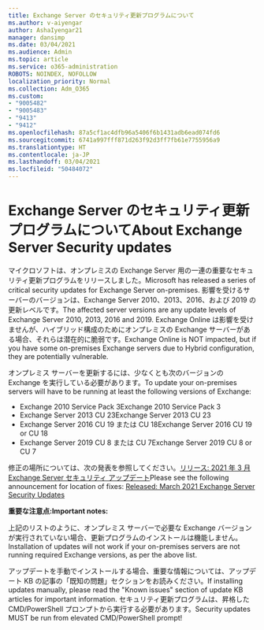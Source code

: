 ```yaml
---
title: Exchange Server のセキュリティ更新プログラムについて
ms.author: v-aiyengar
author: AshaIyengar21
manager: dansimp
ms.date: 03/04/2021
ms.audience: Admin
ms.topic: article
ms.service: o365-administration
ROBOTS: NOINDEX, NOFOLLOW
localization_priority: Normal
ms.collection: Adm_O365
ms.custom:
- "9005482"
- "9005483"
- "9413"
- "9412"
ms.openlocfilehash: 87a5cf1ac4dfb96a5406f6b1431adb6ead074fd6
ms.sourcegitcommit: 6741a997fff871d263f92d3ff7fb61e7755956a9
ms.translationtype: HT
ms.contentlocale: ja-JP
ms.lasthandoff: 03/04/2021
ms.locfileid: "50484072"
---
```

# <a name="about-exchange-server-security-updates"></a><span data-ttu-id="2e68f-102">Exchange Server のセキュリティ更新プログラムについて</span><span class="sxs-lookup"><span data-stu-id="2e68f-102">About Exchange Server Security updates</span></span>

<span data-ttu-id="2e68f-103">マイクロソフトは、オンプレミスの Exchange Server 用の一連の重要なセキュリティ更新プログラムをリリースしました。</span><span class="sxs-lookup"><span data-stu-id="2e68f-103">Microsoft has released a series of critical security updates for Exchange Server on-premises.</span></span> <span data-ttu-id="2e68f-104">影響を受けるサーバーのバージョンは、Exchange Server 2010、2013、2016、および 2019 の更新レベルです。</span><span class="sxs-lookup"><span data-stu-id="2e68f-104">The affected server versions are any update levels of Exchange Server 2010, 2013, 2016 and 2019.</span></span> <span data-ttu-id="2e68f-105">Exchange Online は影響を受けませんが、ハイブリッド構成のためにオンプレミスの Exchange サーバーがある場合、それらは潜在的に脆弱です。</span><span class="sxs-lookup"><span data-stu-id="2e68f-105">Exchange Online is NOT impacted, but if you have some on-premises Exchange servers due to Hybrid configuration, they are potentially vulnerable.</span></span>

<span data-ttu-id="2e68f-106">オンプレミス サーバーを更新するには、少なくとも次のバージョンの Exchange を実行している必要があります。</span><span class="sxs-lookup"><span data-stu-id="2e68f-106">To update your on-premises servers will have to be running at least the following versions of Exchange:</span></span>

- <span data-ttu-id="2e68f-107">Exchange 2010 Service Pack 3</span><span class="sxs-lookup"><span data-stu-id="2e68f-107">Exchange 2010 Service Pack 3</span></span>
- <span data-ttu-id="2e68f-108">Exchange Server 2013 CU 23</span><span class="sxs-lookup"><span data-stu-id="2e68f-108">Exchange Server 2013 CU 23</span></span>
- <span data-ttu-id="2e68f-109">Exchange Server 2016 CU 19 または CU 18</span><span class="sxs-lookup"><span data-stu-id="2e68f-109">Exchange Server 2016 CU 19 or CU 18</span></span>
- <span data-ttu-id="2e68f-110">Exchange Server 2019 CU 8 または CU 7</span><span class="sxs-lookup"><span data-stu-id="2e68f-110">Exchange Server 2019 CU 8 or CU 7</span></span>

<span data-ttu-id="2e68f-111">修正の場所については、次の発表を参照してください。[リリース: 2021 年 3 月 Exchange Server セキュリティ アップデート](https://techcommunity.microsoft.com/t5/exchange-team-blog/released-march-2021-exchange-server-security-updates/ba-p/2175901)</span><span class="sxs-lookup"><span data-stu-id="2e68f-111">Please see the following announcement for location of fixes: [Released: March 2021 Exchange Server Security Updates](https://techcommunity.microsoft.com/t5/exchange-team-blog/released-march-2021-exchange-server-security-updates/ba-p/2175901)</span></span>

<span data-ttu-id="2e68f-112">**重要な注意点:**</span><span class="sxs-lookup"><span data-stu-id="2e68f-112">**Important notes:**</span></span>

<span data-ttu-id="2e68f-113">上記のリストのように、オンプレミス サーバーで必要な Exchange バージョンが実行されていない場合、更新プログラムのインストールは機能しません。</span><span class="sxs-lookup"><span data-stu-id="2e68f-113">Installation of updates will not work if your on-premises servers are not running required Exchange versions, as per the above list.</span></span>

<span data-ttu-id="2e68f-114">アップデートを手動でインストールする場合、重要な情報については、アップデート KB の記事の「既知の問題」セクションをお読みください。</span><span class="sxs-lookup"><span data-stu-id="2e68f-114">If installing updates manually, please read the "Known issues" section of update KB articles for important information.</span></span> <span data-ttu-id="2e68f-115">セキュリティ更新プログラムは、昇格した CMD/PowerShell プロンプトから実行する必要があります。</span><span class="sxs-lookup"><span data-stu-id="2e68f-115">Security updates MUST be run from elevated CMD/PowerShell prompt!</span></span>
